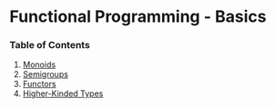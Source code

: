 <h1>Functional Programming - Basics</h1>

<h3>Table of Contents</h3>

  1. [Monoids](lesson3_1_monoids.md)
  2. [Semigroups](lesson3_2_semigroups.md)
  3. [Functors](lesson3_3_functors.md)
  4. [Higher-Kinded Types](lesson3_4_higher_kinded_types.md)